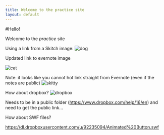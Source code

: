 ```yaml
---
title: Welcome to the practice site
layout: default
---
```


#Hello!

Welcome to the *practice* site

Using a link from a Skitch image:
![dog](https://www.evernote.com/shard/s35/res/9e4aa855-a512-4240-b256-9b822d089772/skitch.png)

Updated link to evernote image

![cat](https://www.evernote.com/shard/s35/sh/52fa36c7-9f68-4ddd-9485-1a7b72ea4a1b/68950916f64ed0023c0a7aad30ac6fe6/res/68ec70a3-2bb9-46f3-b67a-4ec673133fdb/skitty.jpg)

Note: it looks like you cannot hot link straight from Evernote (even if the notes are public)
![skitty](https://f.cloud.github.com/assets/1367655/942514/d2897012-01b8-11e3-9e2a-e60b5fd9d3d9.jpg)


How about dropbox?
![dropbox](https://dl.dropboxusercontent.com/u/92235094/beast.jpg)

Needs to be in a public folder (https://www.dropbox.com/help/16/en) and need to get the public link...

How about SWF files?

https://dl.dropboxusercontent.com/u/92235094/Animated%20Button.swf

